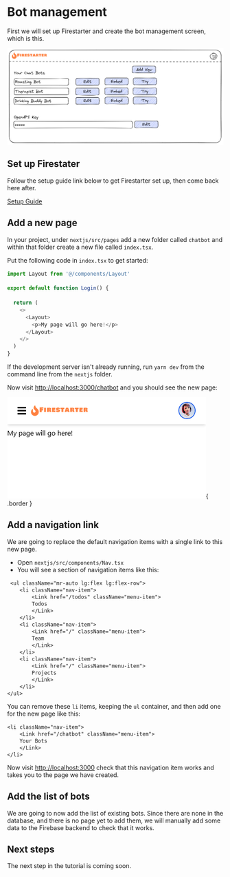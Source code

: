 # Bot management

First we will set up Firestarter and create the bot management screen, which is this.

![Chatbot idea sketch](../assets/chatbotideasketch-botmanagement.png)

## Set up Firestater

Follow the setup guide link below to get Firestarter set up, then come back here after.

[Setup Guide](../../setup)

## Add a new page

In your project, under `nextjs/src/pages` add a new folder called `chatbot` and within that folder create a new file called `index.tsx`.

Put the following code in `index.tsx` to get started:

```typescript
import Layout from '@/components/Layout'

export default function Login() {

  return (
    <>
      <Layout>
        <p>My page will go here!</p>
      </Layout>
    </>
  )
}
```

If the development server isn't already running, run `yarn dev` from the command line from the `nextjs` folder.

Now visit [http://localhost:3000/chatbot](http://localhost:3000/chatbot) and you should see the new page:

![screenshot](../assets/chatbot-screenshot-1.png){ .border }

## Add a navigation link

We are going to replace the default navigation items with a single link to this new page.

* Open `nextjs/src/components/Nav.tsx`
* You will see a section of navigation items like this:

```tsx
 <ul className="mr-auto lg:flex lg:flex-row">
    <li className="nav-item">
        <Link href="/todos" className="menu-item">
        Todos
        </Link>
    </li>
    <li className="nav-item">
        <Link href="/" className="menu-item">
        Team
        </Link>
    </li>
    <li className="nav-item">
        <Link href="/" className="menu-item">
        Projects
        </Link>
    </li>
</ul>
```

You can remove these `li` items, keeping the `ul` container, and then add one for the new page like this:

```tsx
<li className="nav-item">
    <Link href="/chatbot" className="menu-item">
    Your Bots
    </Link>
</li>
```

Now visit [http://localhost:3000](http://localhost:3000) check that this navigation item works and takes you to the page we have created.

## Add the list of bots

We are going to now add the list of existing bots. Since there are none in the database, and there is no page yet to add them, we will manually add some data to the Firebase backend to check that it works.


## Next steps

The next step in the tutorial is coming soon.

